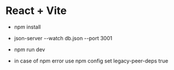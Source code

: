 # React + Vite

- npm install

- json-server --watch db.json --port 3001

 - npm run dev


- in case of npm error use
npm config set legacy-peer-deps true
